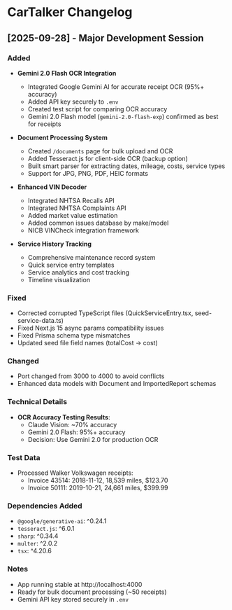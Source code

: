 # CarTalker Changelog

## [2025-09-28] - Major Development Session

### Added
- **Gemini 2.0 Flash OCR Integration**
  - Integrated Google Gemini AI for accurate receipt OCR (95%+ accuracy)
  - Added API key securely to `.env`
  - Created test script for comparing OCR accuracy
  - Gemini 2.0 Flash model (`gemini-2.0-flash-exp`) confirmed as best for receipts

- **Document Processing System**
  - Created `/documents` page for bulk upload and OCR
  - Added Tesseract.js for client-side OCR (backup option)
  - Built smart parser for extracting dates, mileage, costs, service types
  - Support for JPG, PNG, PDF, HEIC formats

- **Enhanced VIN Decoder**
  - Integrated NHTSA Recalls API
  - Integrated NHTSA Complaints API
  - Added market value estimation
  - Added common issues database by make/model
  - NICB VINCheck integration framework

- **Service History Tracking**
  - Comprehensive maintenance record system
  - Quick service entry templates
  - Service analytics and cost tracking
  - Timeline visualization

### Fixed
- Corrected corrupted TypeScript files (QuickServiceEntry.tsx, seed-service-data.ts)
- Fixed Next.js 15 async params compatibility issues
- Fixed Prisma schema type mismatches
- Updated seed file field names (totalCost → cost)

### Changed
- Port changed from 3000 to 4000 to avoid conflicts
- Enhanced data models with Document and ImportedReport schemas

### Technical Details
- **OCR Accuracy Testing Results**:
  - Claude Vision: ~70% accuracy
  - Gemini 2.0 Flash: 95%+ accuracy
  - Decision: Use Gemini 2.0 for production OCR

### Test Data
- Processed Walker Volkswagen receipts:
  - Invoice 43514: 2018-11-12, 18,539 miles, $123.70
  - Invoice 50111: 2019-10-21, 24,661 miles, $399.99

### Dependencies Added
- `@google/generative-ai`: ^0.24.1
- `tesseract.js`: ^6.0.1
- `sharp`: ^0.34.4
- `multer`: ^2.0.2
- `tsx`: ^4.20.6

### Notes
- App running stable at http://localhost:4000
- Ready for bulk document processing (~50 receipts)
- Gemini API key stored securely in `.env`